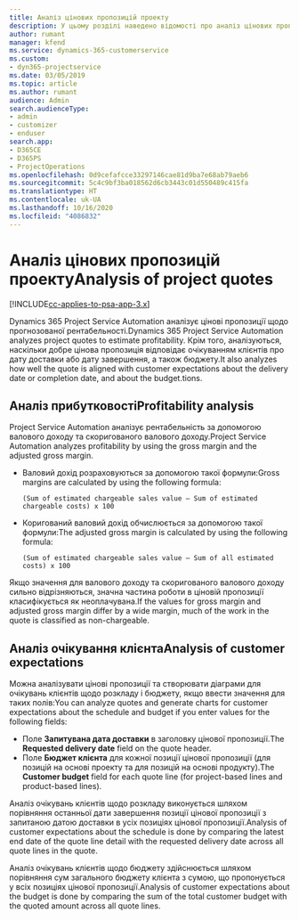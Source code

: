 ```yaml
---
title: Аналіз цінових пропозицій проекту
description: У цьому розділі наведено відомості про аналіз цінових пропозицій.
author: rumant
manager: kfend
ms.service: dynamics-365-customerservice
ms.custom:
- dyn365-projectservice
ms.date: 03/05/2019
ms.topic: article
ms.author: rumant
audience: Admin
search.audienceType:
- admin
- customizer
- enduser
search.app:
- D365CE
- D365PS
- ProjectOperations
ms.openlocfilehash: 0d9cefafcce33297146cae81d9ba7e68ab79aeb6
ms.sourcegitcommit: 5c4c9bf3ba018562d6cb3443c01d550489c415fa
ms.translationtype: HT
ms.contentlocale: uk-UA
ms.lasthandoff: 10/16/2020
ms.locfileid: "4086832"
---
```

# <a name="analysis-of-project-quotes"></a><span data-ttu-id="95a6a-103">Аналіз цінових пропозицій проекту</span><span class="sxs-lookup"><span data-stu-id="95a6a-103">Analysis of project quotes</span></span>

[!INCLUDE[cc-applies-to-psa-app-3.x](../includes/cc-applies-to-psa-app-3x.md)]

<span data-ttu-id="95a6a-104">Dynamics 365 Project Service Automation аналізує цінові пропозиції щодо прогнозованої рентабельності.</span><span class="sxs-lookup"><span data-stu-id="95a6a-104">Dynamics 365 Project Service Automation analyzes project quotes to estimate profitability.</span></span> <span data-ttu-id="95a6a-105">Крім того, аналізуються, наскільки добре цінова пропозиція відповідає очікуванням клієнтів про дату доставки або дату завершення, а також бюджету.</span><span class="sxs-lookup"><span data-stu-id="95a6a-105">It also analyzes how well the quote is aligned with customer expectations about the delivery date or completion date, and about the budget.tions.</span></span>

## <a name="profitability-analysis"></a><span data-ttu-id="95a6a-106">Аналіз прибутковості</span><span class="sxs-lookup"><span data-stu-id="95a6a-106">Profitability analysis</span></span>

<span data-ttu-id="95a6a-107">Project Service Automation аналізує рентабельність за допомогою валового доходу та скоригованого валового доходу.</span><span class="sxs-lookup"><span data-stu-id="95a6a-107">Project Service Automation analyzes profitability by using the gross margin and the adjusted gross margin.</span></span>

- <span data-ttu-id="95a6a-108">Валовий дохід розраховуються за допомогою такої формули:</span><span class="sxs-lookup"><span data-stu-id="95a6a-108">Gross margins are calculated by using the following formula:</span></span>

  `
    (Sum of estimated chargeable sales value – Sum of estimated chargeable costs) x 100
  `
- <span data-ttu-id="95a6a-109">Коригований валовий дохід обчислюється за допомогою такої формули:</span><span class="sxs-lookup"><span data-stu-id="95a6a-109">The adjusted gross margin is calculated by using the following formula:</span></span>

  `
    (Sum of estimated chargeable sales value – Sum of all estimated costs) x 100
  `

<span data-ttu-id="95a6a-110">Якщо значення для валового доходу та скоригованого валового доходу сильно відрізняються, значна частина роботи в ціновій пропозиції класифікується як неоплачувана.</span><span class="sxs-lookup"><span data-stu-id="95a6a-110">If the values for gross margin and adjusted gross margin differ by a wide margin, much of the work in the quote is classified as non-chargeable.</span></span>

## <a name="analysis-of-customer-expectations"></a><span data-ttu-id="95a6a-111">Аналіз очікування клієнта</span><span class="sxs-lookup"><span data-stu-id="95a6a-111">Analysis of customer expectations</span></span>

<span data-ttu-id="95a6a-112">Можна аналізувати цінові пропозиції та створювати діаграми для очікувань клієнтів щодо розкладу і бюджету, якщо ввести значення для таких полів:</span><span class="sxs-lookup"><span data-stu-id="95a6a-112">You can analyze quotes and generate charts for customer expectations about the schedule and budget if you enter values for the following fields:</span></span>

- <span data-ttu-id="95a6a-113">Поле **Запитувана дата доставки** в заголовку цінової пропозиції.</span><span class="sxs-lookup"><span data-stu-id="95a6a-113">The **Requested delivery date** field on the quote header.</span></span>
- <span data-ttu-id="95a6a-114">Поле **Бюджет клієнта** для кожної позиції цінової пропозиції (для позицій на основі проекту та для позицій на основі продукту).</span><span class="sxs-lookup"><span data-stu-id="95a6a-114">The **Customer budget** field for each quote line (for project-based lines and product-based lines).</span></span>

<span data-ttu-id="95a6a-115">Аналіз очікувань клієнтів щодо розкладу виконується шляхом порівняння останньої дати завершення позиції цінової пропозиції з запитаною датою доставки в усіх позиціях цінової пропозиції.</span><span class="sxs-lookup"><span data-stu-id="95a6a-115">Analysis of customer expectations about the schedule is done by comparing the latest end date of the quote line detail with the requested delivery date across all quote lines in the quote.</span></span>

<span data-ttu-id="95a6a-116">Аналіз очікувань клієнтів щодо бюджету здійснюється шляхом порівняння сум загального бюджету клієнта з сумою, що пропонується у всіх позиціях цінової пропозиції.</span><span class="sxs-lookup"><span data-stu-id="95a6a-116">Analysis of customer expectations about the budget is done by comparing the sum of the total customer budget with the quoted amount across all quote lines.</span></span>
